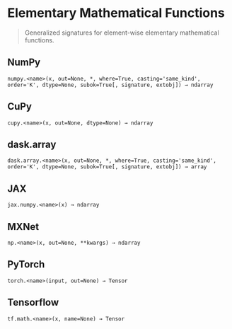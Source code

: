 # Elementary Mathematical Functions

> Generalized signatures for element-wise elementary mathematical functions.

## NumPy

```
numpy.<name>(x, out=None, *, where=True, casting='same_kind', order='K', dtype=None, subok=True[, signature, extobj]) → ndarray
```

## CuPy

```
cupy.<name>(x, out=None, dtype=None) → ndarray
```

## dask.array

```
dask.array.<name>(x, out=None, *, where=True, casting='same_kind', order='K', dtype=None, subok=True[, signature, extobj]) → array
```

## JAX

```
jax.numpy.<name>(x) → ndarray
```

## MXNet

```
np.<name>(x, out=None, **kwargs) → ndarray
```

## PyTorch

```
torch.<name>(input, out=None) → Tensor
```

## Tensorflow

```
tf.math.<name>(x, name=None) → Tensor
```
